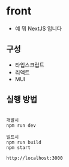 # front
- 예 뭐 NextJS 입니다

## 구성
- 타입스크립트
- 리액트
- MUI

## 실행 방법
```

개발시
npm run dev

빌드시
npm run build
npm start

http://localhost:3000

```